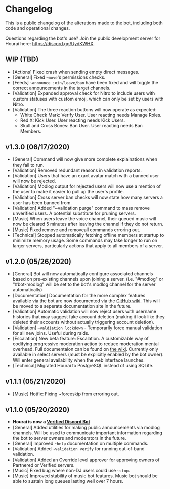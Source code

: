 # Changelog

This is a public changelog of the alterations made to the bot, including both
code and operational changes.

Questions regarding the bot's use? Join the public development server for Hourai
here: https://discord.gg/UydKWHX.

## WIP (TBD)

 * [Actions] Fixed crash when sending empty direct messages.
 * [General] Fixed `~move`'s permissions checks.
 * [Feeds] `~announce join/leave/ban` have been fixed and will toggle the correct
   announcements in the target channels.
 * [Validation] Expanded approval check for Nitro to include users with custom
   statuses with custom emoji, which can only be set by users with Nitro.
 * [Validation] The three reaction buttons will now operate as expected:
   - White Check Mark: Verify User. User reacting needs Manage Roles.
   - Red X: Kick User. User reacting needs Kick Users.
   - Skull and Cross Bones: Ban User. User reacting needs Ban Members.

## v1.3.0 (06/17/2020)

 * [General] Command will now give more complete explainations when they fail to
   run.
 * [Validation] Removed redundant reasons in validation reports.
 * [Validation] Users that have an exact avatar match with a banned user will now
   be rejected.
 * [Validation] Modlog output for rejected users will now use a mention of
   the user to make it easier to pull up the user's profile.
 * [Validation] Cross server ban checks will now state how many servers a user
   has been banned from.
 * [Validation] Added "~validation purge" command to mass remove unverified
   users. A potential substitute for pruning servers.
 * [Music] When users leave the voice channel, their queued music will now be
   cleared 5 minutes after leaving the channel if they do not return.
 * [Music] Fixed remove and removeall commands erroring out.
 * [Technical] Stopped automatically fetching offline members at startup to
   minimize memory usage. Some commands may take longer to run on larger
   servers, particularly actions that apply to all members of a server.

## v1.2.0 (05/26/2020)

 * [General] Bot will now automatically configure associated channels based on
   pre-existing channels upon joining a server. (i.e. "#modlog" or "#bot-modlog"
   will be set to the bot's modlog channel for the server automatically)
 * [Documentation] Documentation for the more complex features available via the
   bot are now documented via the [GitHub
   wiki](https://github.com/james7132/Hourai/wiki). This will be moved to a
   seperate documentation site in the future.
 * [Validation] Automatic validation will now reject users with username
   histories that may suggest fake account deletion (making it look like they
   deleted their accounts without actually triggering account deletion).
 * [Validation] `~valdiation lockdown` - Temporarily force manual validation for
   all new joins. Useful during raids.
 * [Escalation] New beta feature: Escalation. A customizable way of codifying
   progressive moderation action to reduce moderation mental overhead. Full
   documentaion can be found on [the
   wiki](https://github.com/james7132/Hourai/wiki/Escalation-Ladder). Currently
   only available in select
   servers (must be explicitly enabled by the bot owner). Will enter general
   availability when the web interface launches.
 * [Technical] Migrated Hourai to PostgreSQL instead of using SQLite.

## v1.1.1 (05/21/2020)

 * [Music] Hotfix: Fixing ~forceskip from erroring out.

## v1.1.0 (05/20/2020)

 * **Hourai is now a [Verified Discord Bot](https://support.discord.com/hc/en-us/articles/360040720412-Bot-Verification-and-Data-Whitelisting)**
 * [General] Added utilities for making public announcements via modlog channels.
   Will be used to communicate important information regarding the bot to server
   owners and moderators in the future.
 * [General] Improved `~help` documentation on multiple commands.
 * [Validation] Added `~validation verify` for running out-of-band validation.
 * [Validation] Added an Override level approver for approving owners of
   Partnered or Verified servers.
 * [Music] Fixed bug where non-DJ users could use `~stop`.
 * [Music] Improved stability of music bot features. Music bot should be able to
   sustain long queues lasting well over 7 hours.
